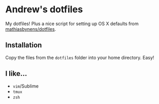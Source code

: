 # Andrew's dotfiles

My dotfiles! Plus a nice script for setting up OS X defaults from [mathiasbynens/dotfiles](https://github.com/mathiasbynens/dotfiles).

## Installation

Copy the files from the `dotfiles` folder into your home directory. Easy!

## I like...

- `vim`/Sublime
- `tmux`
- `zsh`
